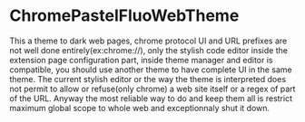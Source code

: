 # ChromePastelFluoWebTheme
This a theme to dark web pages, chrome protocol UI and URL prefixes are not well done entirely(ex:chrome://), only the stylish code editor inside the extension page configuration part, inside theme manager and editor is compatible, you should use another theme to have complete UI in the same theme.  The current stylish editor or the way the theme is interpreted does not permit to allow or refuse(only chrome) a web site itself or a regex of part of the URL. Anyway the most reliable way to do and keep them all is restrict maximum global scope to whole web and exceptionnaly shut it down.
